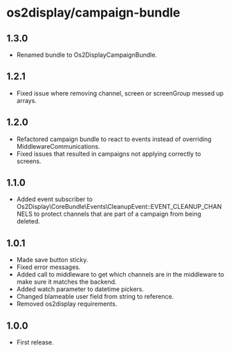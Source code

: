 # os2display/campaign-bundle

## 1.3.0

* Renamed bundle to Os2DisplayCampaignBundle.

## 1.2.1

* Fixed issue where removing channel, screen or screenGroup messed up arrays.

## 1.2.0

* Refactored campaign bundle to react to events instead of overriding MiddlewareCommunications.
* Fixed issues that resulted in campaigns not applying correctly to screens.

## 1.1.0

* Added event subscriber to Os2Display\CoreBundle\Events\CleanupEvent::EVENT_CLEANUP_CHANNELS to protect channels that are part of a campaign from being deleted. 

## 1.0.1

* Made save button sticky.
* Fixed error messages.
* Added call to middleware to get which channels are in the middleware
  to make sure it matches the backend.
* Added watch parameter to datetime pickers.
* Changed blameable user field from string to reference.
* Removed os2display requirements.

## 1.0.0

* First release.
